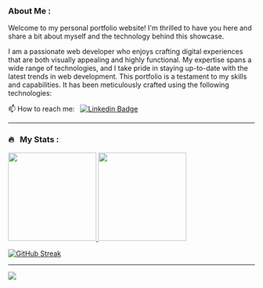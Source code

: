### About Me :

Welcome to my personal portfolio website! I'm thrilled to have you here and share a bit about myself and the technology behind this showcase.

I am a passionate web developer who enjoys crafting digital experiences that are both visually appealing and highly functional. My expertise spans a wide range of technologies, and I take pride in staying up-to-date with the latest trends in web development. This portfolio is a testament to my skills and capabilities. It has been meticulously crafted using the following technologies:

📫 How to reach me: &nbsp; [![Linkedin Badge](https://img.shields.io/badge/-adzibilal-blue?style=flat&logo=Linkedin&logoColor=white)](https://www.linkedin.com/in/adzibilal/)

---

### 🔥 &nbsp; My Stats :
<a href="https://github.com/adzibilal">
  <img height="180em" src="https://github-readme-stats-eight-theta.vercel.app/api?username=adzibilal&show_icons=true&theme=nightowl&include_all_commits=true&count_private=true"/>
  <img height="180em" src="https://github-readme-stats-eight-theta.vercel.app/api/top-langs/?username=adzibilal&layout=compact&langs_count=8&theme=radical"/>
</a>

[![GitHub Streak](http://github-readme-streak-stats.herokuapp.com?user=adzibilal&theme=dark&background=000000)](https://git.io/streak-stats)

---

![](https://komarev.com/ghpvc/?username=adzibilal)
